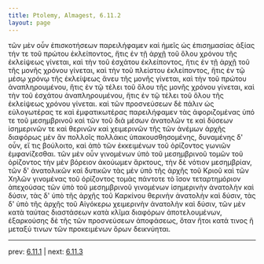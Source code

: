 ```yaml
---
title: Ptolemy, Almagest, 6.11.2
layout: page
---
```


τῶν μὲν οὖν ἐπισκοτήσεων παρειλήφαμεν καὶ ἡμεῖς ὡς ἐπισημασίας ἀξίας τήν τε τοῦ πρώτου ἐκλείποντος, ἥτις ἐν τῇ ἀρχῇ τοῦ ὅλου χρόνου τῆς ἐκλείψεως γίνεται, καὶ τὴν τοῦ ἐσχάτου ἐκλείποντος, ἥτις ἐν τῇ ἀρχῇ τοῦ τῆς μονῆς χρόνου γίνεται, καὶ τὴν τοῦ πλείστου ἐκλείποντος, ἥτις ἐν τῷ μέσῳ χρόνῳ τῆς ἐκλείψεως ἄνευ τῆς μονῆς γίνεται, καὶ τὴν τοῦ πρώτου ἀναπληρουμένου, ἥτις ἐν τῷ τέλει τοῦ ὅλου τῆς μονῆς χρόνου γίνεται, καὶ τὴν τοῦ ἐσχάτου ἀναπληρουμένου, ἥτις ἐν τῷ τέλει τοῦ ὅλου τῆς ἐκλείψεως χρόνου γίνεται. καὶ τῶν προσνεύσεων δὲ πάλιν ὡς εὐλογωτέρας τε καὶ ἐμφατικωτέρας παρειλήφαμεν τὰς ἀφοριζομένας ὑπό τε τοῦ μεσημβρινοῦ καὶ τῶν τοῦ διὰ μέσων ἀνατολῶν τε καὶ δύσεων ἰσημερινῶν τε καὶ θερινῶν καὶ χειμερινῶν τῆς τῶν ἀνέμων ἀρχῆς διαφόρως μὲν ἂν πολλοῖς πολλάκις ὑπακουσθησομένης, δυναμένης δ' οὖν, εἴ τις βούλοιτο, καὶ ἀπὸ τῶν ἐκκειμένων τοῦ ὁρίζοντος γωνιῶν ἐμφανίζεσθαι. τῶν μὲν οὖν γινομένων ὑπὸ τοῦ μεσημβρινοῦ τομῶν τοῦ ὁρίζοντος τὴν μὲν βόρειον ἀκούωμεν ἄρκτους, τὴν δὲ νότιον μεσημβρίαν, τῶν δ' ἀνατολικῶν καὶ δυτικῶν τὰς μὲν ὑπὸ τῆς ἀρχῆς τοῦ Κριοῦ καὶ τῶν Χηλῶν γινομένας τοῦ ὁρίζοντος τομὰς πάντοτε τὸ ἴσον τεταρτημόριον ἀπεχούσας τῶν ὑπὸ τοῦ μεσημβρινοῦ γινομένων ἰσημερινὴν ἀνατολὴν καὶ δύσιν, τὰς δ' ὑπὸ τῆς ἀρχῆς τοῦ Καρκίνου θερινὴν ἀνατολὴν καὶ δύσιν, τὰς δ' ὑπὸ τῆς ἀρχῆς τοῦ Αἰγόκερω χειμερινὴν ἀνατολὴν καὶ δύσιν, τῶν μὲν κατὰ ταύτας διαστάσεων κατὰ κλῖμα διαφόρων ἀποτελουμένων, ἐξαρκούσης δὲ τῆς τῶν προσνεύσεων ἀποφάσεως, ὅταν ἤτοι κατά τινος ἢ μεταξύ τινων τῶν προκειμένων ὅρων δεικνύηται. 

---

prev: [6.11.1](../6.11.1/) | next: [6.11.3](../6.11.3/)

